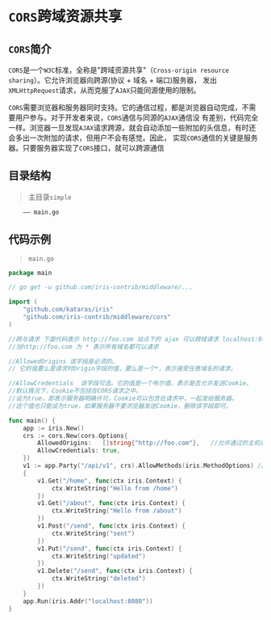 # `CORS`跨域资源共享
## `CORS`简介
`CORS`是一个`W3C`标准，全称是"跨域资源共享"（`Cross-origin resource sharing`）。它允许浏览器向跨源(协议 + 域名 + 端口)服务器，
发出`XMLHttpRequest`请求，从而克服了`AJAX`只能同源使用的限制。

`CORS`需要浏览器和服务器同时支持。它的通信过程，都是浏览器自动完成，不需要用户参与。对于开发者来说，`CORS`通信与同源的`AJAX`通信没
有差别，代码完全一样。浏览器一旦发现`AJAX`请求跨源，就会自动添加一些附加的头信息，有时还会多出一次附加的请求，但用户不会有感觉。因此，
实现`CORS`通信的关键是服务器。只要服务器实现了`CORS`接口，就可以跨源通信

## 目录结构
> 主目录`simple`

```html
    —— main.go
```
## 代码示例 
> `main.go`

```go
package main

// go get -u github.com/iris-contrib/middleware/...

import (
	"github.com/kataras/iris"
	"github.com/iris-contrib/middleware/cors"
)

//跨与请求 下面代码表示 http://foo.com 站点下的 ajax 可以跨域请求 localhost:8080 接口
//当http://foo.com 为 * 表示所有域名都可以请求

//AllowedOrigins 该字段是必须的。
// 它的值要么是请求时Origin字段的值，要么是一个*，表示接受任意域名的请求。

//AllowCredentials  该字段可选。它的值是一个布尔值，表示是否允许发送Cookie。
//默认情况下，Cookie不包括在CORS请求之中。
//设为true，即表示服务器明确许可，Cookie可以包含在请求中，一起发给服务器。
//这个值也只能设为true，如果服务器不要浏览器发送Cookie，删除该字段即可。

func main() {
	app := iris.New()
	crs := cors.New(cors.Options{
		AllowedOrigins:   []string{"http://foo.com"},   //允许通过的主机名称
		AllowCredentials: true,
	})
	v1 := app.Party("/api/v1", crs).AllowMethods(iris.MethodOptions) // <- 对于预检很重要。
	{
		v1.Get("/home", func(ctx iris.Context) {
			ctx.WriteString("Hello from /home")
		})
		v1.Get("/about", func(ctx iris.Context) {
			ctx.WriteString("Hello from /about")
		})
		v1.Post("/send", func(ctx iris.Context) {
			ctx.WriteString("sent")
		})
		v1.Put("/send", func(ctx iris.Context) {
			ctx.WriteString("updated")
		})
		v1.Delete("/send", func(ctx iris.Context) {
			ctx.WriteString("deleted")
		})
	}
	app.Run(iris.Addr("localhost:8080"))
}
````